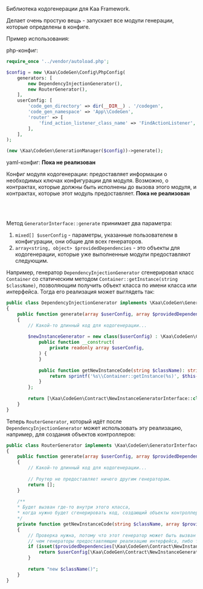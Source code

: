 Библиотека кодогенерации для Kaa Framework.

Делает очень простую вещь - запускает все модули генерации,
которые определены в конфиге.

Пример использования:

php-конфиг:

```php
require_once '../vendor/autoload.php';

$config = new \Kaa\CodeGen\Config\PhpConfig(
    generators: [
        new DependencyInjectionGenerator(),
        new RouterGenerator(),
    ],
    userConfig: [
        'code_gen_directory' => dir(__DIR__) . '/codegen',
        'code_gen_namespace' => 'App\\CodeGen',
        'router' => [
            'find_action_listener_class_name' => 'FindActionListener',
        ],
    ],
);

(new \Kaa\CodeGen\GenerationManager($config))->generate();
```

yaml-конфиг:
<b> Пока не реализован </b>

Конфиг модуля кодогенерации:
предоставляет информации о необходимых ключах конфигурации для модуля.
Возможно, о контрактах, которые должны быть исполнены до вызова этого модуля,
и контрактах, которые этот модуль предоставляет.
<b> Пока не реализован</b>

<br/>
<br/>

Метод `GeneratorInterface::generate` принимает два параметра:

1. `mixed[] $userConfig` - параметры, указанные пользователем в конфигурации,
   они общие для всех генераторов.
2. `array<string, object> $providedDependencies` - это объекты для кодогенерации,
   которые уже выполненные модули предоставляют следующим.

Например, генератор `DependencyInjectionGenerator`
сгенерировал класс `Container` со статическим методом `Container::getInstance(string $className)`,
позволяющим получить объект класса по имени класса или интерфейса.
Тогда его реализация может выглядеть так:

```php
public class DependencyInjectionGenerator implements \Kaa\CodeGen\GeneratorInterface
{
    public function generate(array $userConfig, array $providedDependencies): array
    {
        // Какой-то длинный код для кодогенерации...
        
        $newInstanceGenerator = new class($userConfig) : \Kaa\CodeGen\Contract\NewInstanceGeneratorInterface {
            public function __construct(
                private readonly array $userConfig,
            ) {
            }
            
            public function getNewInstanceCode(string $className): string {
                return sprintf('%s\\Container::getInstance(%s)', $this->userConfig['code_gen_namespace'], $className);
            }
        };
        
        return [\Kaa\CodeGen\Contract\NewInstanceGeneratorInterface::class => $newInstanceGenerator];
    }
}
```

Теперь `RouterGenerator`, который идёт после `DependencyInjectionGenerator` может использовать эту реализацию,
например, для создания объектов контроллеров:

```php
public class RouterGenerator implements \Kaa\CodeGen\GeneratorInterface
{
    public function generate(array $userConfig, array $providedDependencies): array
    {
        // Какой-то длинный код для кодогенерации...
        
        // Роутер не предоставляет ничего другим генераторам.
        return [];
    }
    
    /**
    * Будет вызван где-то внутри этого класса,
    * когда нужно будет сгенерировать код, создающий объекты контроллеров
    */
    private function getNewInstanceCode(string $className, array $providedDependencies): string
    {
        // Проверка нужна, потому что этот генератор может быть вызван раньше,
        // чем генераторы предоставляющие реализацию интерфейса, либо таких генераторов может вообще не быть в конфигурации
        if (isset($providedDependencies[\Kaa\CodeGen\Contract\NewInstanceGeneratorInterface::class])) {
            return $userConfig[\Kaa\CodeGen\Contract\NewInstanceGeneratorInterface::class]->getNewInstanceCode($className);
        }
        
        return "new $className()";
    }
}
```
